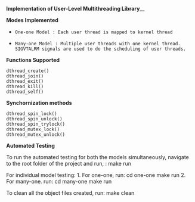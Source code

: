 **Implementation of User-Level Multithreading Library**__

**Modes Implemented**

-     One-one Model : Each user thread is mapped to kernel thread
-     Many-one Model : Multiple user threads with one kernel thread. SIGVTALRM signals are used to do the scheduling of user threads. 


**Functions Supported**

    dthread_create()
    dthread_join()
    dthread_exit()
    dthread_kill()
    dthread_self()

**Synchornization methods**

    dthread_spin_lock()
    dthread_spin_unlock()
    dthread_spin_trylock()
    dthread_mutex_lock()
    dthread_mutex_unlock()


**Automated Testing**

To run the automated testing for both the models simultaneously, navigate to the root folder of the project and run, :
    make run

For individual model testing:
    1. For one-one, run:
        cd one-one
        make run
    2. For many-one. run:
        cd many-one
        make run

To clean all the object files created, run:
    make clean
    


